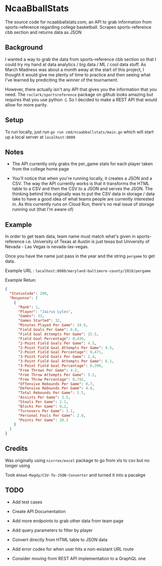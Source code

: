 # NcaaBballStats
The source code for ncaabballstats.com, an API to grab information from sports-reference regarding college basketball. Scrapes sports-reference cbb section and returns data as JSON

## Background

I wanted a way to grab the data from sports-reference cbb section so that I could try my hand at data analytics / big data / ML / cool data stuff. As March Madness was about a month away at the start of this project, I thought it would give me plenty of time to practice and then seeing what I've learned by prediciting the winner of the tournament. 

However, there actually isn't any API that gives you the information that you need. The `roclark/sportsreference` package on github looks amazing but requires that you use python :(. So I decided to make a REST API that would allow for more parity.

## Setup

To run locally, just run `go run cmd/ncaabballstats/main.go` which will start up a local server at `localhost:8080`

## Notes

* The API currently only grabs the per_game stats for each player taken from the college home page

* You'll notice that when you're running locally, it creates a JSON and a CSV. The way the API currently works is that it transforms the HTML table to a CSV and then the CSV to a JSON and serves the JSON. The thinking behind this originally was to put the CSV data in storage / data lake to have a good idea of what teams people are currently interested in. As this currently runs on Cloud Run, there's no real issue of storage running out (that I'm aware of)

## Example

In order to get team data, team name must match what's given in sports-reference i.e. University of Texas at Austin is just texas but University of Nevada - Las Vegas is nevada-las-vegas. 

Once you have the name just pass in the year and the string `pergame` to get data.

Example URL : `localhost:8080/maryland-baltimore-county/2018/pergame`

Example Retun: 
```json
{
  "StatusCode": 200,
  "Response": [
    {
      "Rank": 1,
      "Player": "Jairus Lyles",
      "Games": 33,
      "Games Started": 32,
      "Minutes Played Per Game": 34.9,
      "Field Goals Per Game": 6.8,
      "Field Goal Attempts Per Game": 15.5,
      "Field Goal Percentage": 0.439,
      "2-Point Field Goals Per Game": 4.5,
      "2-Point Field Goal Attempts Per Game": 9.5,
      "2-Point Field Goal Percentage": 0.471,
      "3-Point Field Goals Per Game": 2.4,
      "3-Point Field Goal Attempts Per Game": 6.1,
      "3-Point Field Goal Percentage": 0.390,
      "Free Throws Per Game": 4.2,
      "Free Throw Attempts Per Game": 5.2,
      "Free Throw Percentage": 0.792,
      "Offensive Rebounds Per Game": 0.7,
      "Defensive Rebounds Per Game": 4.8,
      "Total Rebounds Per Game": 5.5,
      "Assists Per Game": 3.5,
      "Steals Per Game": 2.1,
      "Blocks Per Game": 0.2,
      "Turnovers Per Game": 3.1,
      "Personal Fouls Per Game": 2.0,
      "Points Per Game": 20.2
    }
  ]
}
```

## Credits

Was originally using `nivrrex/excel` package to go from xls to csv but no longer using

Took `Ahmad-Magdy/CSV-To-JSON-Converter` and turned it into a pacakge

## TODO

* Add test cases

* Create API Documentation

* Add more endpoints to grab other data from team page

* Add query parameters to filter by player

* Convert directly from HTML table to JSON data

* Add error codes for when user hits a non-existant URL route

* Consider moving from REST API implementation to a GraphQL one


